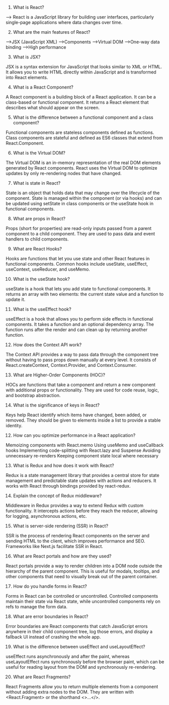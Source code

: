 1. What is React?

--> React is a JavaScript library for building user interfaces, particularly single-page applications where data changes over time.


2. What are the main features of React?

-->JSX (JavaScript XML)
-->Components
-->Virtual DOM
-->One-way data binding
-->High performance


3. What is JSX?

JSX is a syntax extension for JavaScript that looks similar to XML or HTML. It allows you to write HTML directly within JavaScript and is transformed into React elements.



4. What is a React Component?

A React component is a building block of a React application. It can be a class-based or functional component. It returns a React element that describes what should appear on the screen.



5. What is the difference between a functional component and a class component?

Functional components are stateless components defined as functions. Class components are stateful and defined as ES6 classes that extend from React.Component.


6. What is the Virtual DOM?

The Virtual DOM is an in-memory representation of the real DOM elements generated by React components. React uses the Virtual DOM to optimize updates by only re-rendering nodes that have changed.




7. What is state in React?

State is an object that holds data that may change over the lifecycle of the component. State is managed within the component (or via hooks) and can be updated using setState in class components or the useState hook in functional components.


8. What are props in React?

Props (short for properties) are read-only inputs passed from a parent component to a child component. They are used to pass data and event handlers to child components.



9. What are React Hooks?

Hooks are functions that let you use state and other React features in functional components. Common hooks include useState, useEffect, useContext, useReducer, and useMemo.

10. What is the useState hook?

useState is a hook that lets you add state to functional components. It returns an array with two elements: the current state value and a function to update it.


11. What is the useEffect hook?

useEffect is a hook that allows you to perform side effects in functional components. It takes a function and an optional dependency array. The function runs after the render and can clean up by returning another function.


12. How does the Context API work?

The Context API provides a way to pass data through the component tree without having to pass props down manually at every level. It consists of React.createContext, Context.Provider, and Context.Consumer.



13. What are Higher-Order Components (HOC)?

HOCs are functions that take a component and return a new component with additional props or functionality. They are used for code reuse, logic, and bootstrap abstraction.


14. What is the significance of keys in React?

Keys help React identify which items have changed, been added, or removed. They should be given to elements inside a list to provide a stable identity.


12. How can you optimize performance in a React application?

Memoizing components with React.memo
Using useMemo and useCallback hooks
Implementing code-splitting with React.lazy and Suspense
Avoiding unnecessary re-renders
Keeping component state local where necessary







13. What is Redux and how does it work with React?

Redux is a state management library that provides a central store for state management and predictable state updates with actions and reducers. It works with React through bindings provided by react-redux.


14. Explain the concept of Redux middleware?

Middleware in Redux provides a way to extend Redux with custom functionality. It intercepts actions before they reach the reducer, allowing for logging, asynchronous actions, etc.


15. What is server-side rendering (SSR) in React?

SSR is the process of rendering React components on the server and sending HTML to the client, which improves performance and SEO. Frameworks like Next.js facilitate SSR in React.


16. What are React portals and how are they used?

React portals provide a way to render children into a DOM node outside the hierarchy of the parent component. This is useful for modals, tooltips, and other components that need to visually break out of the parent container.


17. How do you handle forms in React?

Forms in React can be controlled or uncontrolled. Controlled components maintain their state via React state, while uncontrolled components rely on refs to manage the form data.


18. What are error boundaries in React?

Error boundaries are React components that catch JavaScript errors anywhere in their child component tree, log those errors, and display a fallback UI instead of crashing the whole app.


19. What is the difference between useEffect and useLayoutEffect?

useEffect runs asynchronously and after the paint, whereas useLayoutEffect runs synchronously before the browser paint, which can be useful for reading layout from the DOM and synchronously re-rendering.


20. What are React Fragments?

React Fragments allow you to return multiple elements from a component without adding extra nodes to the DOM. They are written with <React.Fragment> or the shorthand <>...</>.